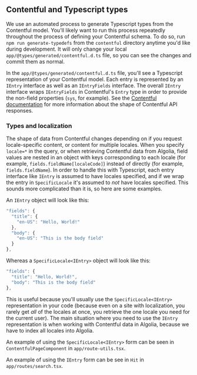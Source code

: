 ## Contentful and Typescript types

We use an automated process to generate Typescript types from the Contentful model. You'll likely want to run this process repeatedly throughout the process of defining your Contentful schema. To do so, run `npm run generate-typedefs` from the `contentful` directory anytime you'd like during development. It will only change your local `app/@types/generated/contentful.d.ts` file, so you can see the changes and commit them as normal.

In the `app/@types/generated/contentful.d.ts` file, you'll see a Typescript representation of your Contentful model. Each entry is represented by an `IEntry` interface as well as an `IEntryFields` interface. The overall `IEntry` interface wraps `IEntryFields` in Contentful's `Entry` type in order to provide the non-field properties (`sys`, for example). See the [Contentful documentation](https://www.contentful.com/developers/docs/references/content-delivery-api/#/reference/entries/entry) for more information about the shape of Contentful API responses.

### Types and localization

The shape of data from Contentful changes depending on if you request locale-specific content, or content for multiple locales. When you specify `locale=*` in the query, or when retrieving Contentful data from Algolia, field values are nested in an object with keys corresponding to each locale (for example, `fields.fieldName[localeCode]`) instead of directly (for example, `fields.fieldName`). In order to handle this with Typescript, each entry interface like `IEntry` is assumed to have locales specified, and if we wrap the entry in `SpecificLocale` it's assumed to _not_ have locales specified. This sounds more complicated than it is, so here are some examples.

An `IEntry` object will look like this:

```typescript
"fields": {
  "title": {
    "en-US": "Hello, World!"
  },
  "body": {
    "en-US": "This is the body field"
  }
},
```

Whereas a `SpecificLocale<IEntry>` object will look like this:

```typescript
"fields": {
  "title": "Hello, World!",
  "body": "This is the body field"
},
```

This is useful because you'll usually use the `SpecificLocale<IEntry>` representation in your code (because even on a site with localization, you rarely get _all_ of the locales at once, you retrieve the one locale you need for the current user). The main situation where you need to use the `IEntry` representation is when working with Contentful data in Algolia, because we have to index all locales into Algolia.

An example of using the `SpecificLocale<IEntry>` form can be seen in `ContentfulPageComponent` in `app/route-utils.tsx`.

An example of using the `IEntry` form can be see in `Hit` in `app/routes/search.tsx`.
